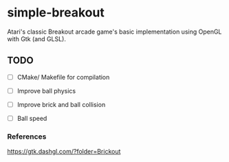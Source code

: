 # simple-breakout
Atari's classic Breakout arcade game's basic implementation using OpenGL with Gtk (and GLSL).

## TODO
- [ ] CMake/ Makefile for compilation
- [ ] Improve ball physics
- [ ] Improve brick and ball collision
- [ ] Ball speed


### References
https://gtk.dashgl.com/?folder=Brickout
